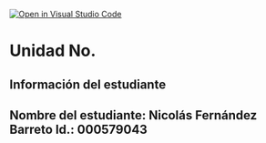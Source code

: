 [![Open in Visual Studio Code](https://classroom.github.com/assets/open-in-vscode-2e0aaae1b6195c2367325f4f02e2d04e9abb55f0b24a779b69b11b9e10269abc.svg)](https://classroom.github.com/online_ide?assignment_repo_id=18559850&assignment_repo_type=AssignmentRepo)
# Unidad No. 
## Información del estudiante  
Nombre del estudiante: Nicolás Fernández Barreto 
Id.: 000579043
---